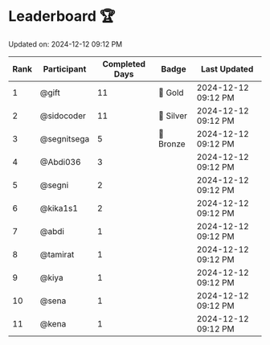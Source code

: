 # Leaderboard 🏆

Updated on: 2024-12-12 09:12 PM

| Rank | Participant       | Completed Days | Badge      | Last Updated         |
|------|-------------------|----------------|------------|----------------------|
| 1    | @gift             | 11             | 🏅 Gold     | 2024-12-12 09:12 PM |
| 2    | @sidocoder        | 11             | 🥈 Silver   | 2024-12-12 09:12 PM |
| 3    | @segnitsega       | 5              | 🥉 Bronze   | 2024-12-12 09:12 PM |
| 4    | @Abdi036          | 3              |            | 2024-12-12 09:12 PM |
| 5    | @segni            | 2              |            | 2024-12-12 09:12 PM |
| 6    | @kika1s1          | 2              |            | 2024-12-12 09:12 PM |
| 7    | @abdi             | 1              |            | 2024-12-12 09:12 PM |
| 8    | @tamirat          | 1              |            | 2024-12-12 09:12 PM |
| 9    | @kiya             | 1              |            | 2024-12-12 09:12 PM |
| 10   | @sena             | 1              |            | 2024-12-12 09:12 PM |
| 11   | @kena             | 1              |            | 2024-12-12 09:12 PM |
